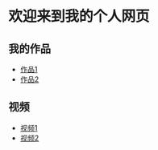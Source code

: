 # 欢迎来到我的个人网页

## 我的作品
- [作品1](link_to_your_work1)
- [作品2](link_to_your_work2)

## 视频
- [视频1](link_to_your_video1)
- [视频2](link_to_your_video2)
